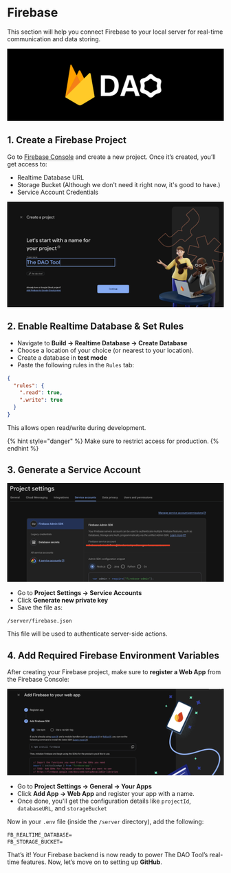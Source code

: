 # Firebase

This section will help you connect Firebase to your local server for real-time communication and data storing.

![FIREBASE SETUP](../.gitbook/assets/firebase-setup/firebase-banner.png)

## 1. Create a Firebase Project

Go to [Firebase Console](https://console.firebase.google.com/) and create a new project. Once it’s created, you’ll get access to:

* Realtime Database URL
* Storage Bucket (Although we don't need it right now, it's good to have.)
* Service Account Credentials

![FIREBASE CONSOLE](../.gitbook/assets/firebase-setup/firebase-starter.png)

## 2. Enable Realtime Database & Set Rules

* Navigate to **Build → Realtime Database → Create Database**
* Choose a location of your choice (or nearest to your location).
* Create a database in **test mode**
* Paste the following rules in the `Rules` tab:

```json
{
  "rules": {
    ".read": true,
    ".write": true
  }
}
```

This allows open read/write during development.

{% hint style="danger" %}
Make sure to restrict access for production.
{% endhint %}

## 3. Generate a Service Account

![SERVICE ACCOUNT](../.gitbook/assets/firebase-setup/firebase-service-account.png)

* Go to **Project Settings → Service Accounts**
* Click **Generate new private key**
* Save the file as:

```
/server/firebase.json
```

This file will be used to authenticate server-side actions.

## 4. Add Required Firebase Environment Variables

After creating your Firebase project, make sure to **register a Web App** from the Firebase Console:

![REGISTER APP](../.gitbook/assets/firebase-setup/firebase-register-app.png)

* Go to **Project Settings → General → Your Apps**
* Click **Add App → Web App** and register your app with a name.
* Once done, you'll get the configuration details like `projectId`, `databaseURL`, and `storageBucket`

Now in your `.env` file (inside the `/server` directory), add the following:

```env
FB_REALTIME_DATABASE=
FB_STORAGE_BUCKET=
```

That’s it! Your Firebase backend is now ready to power The DAO Tool’s real-time features. Now, let’s move on to setting up **GitHub**.
